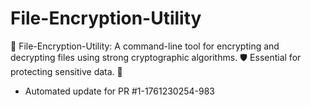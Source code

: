 # File-Encryption-Utility
🔐 File-Encryption-Utility: A command-line tool for encrypting and decrypting files using strong cryptographic algorithms. 🛡️ Essential for protecting sensitive data. 🔑


- Automated update for PR #1-1761230254-983